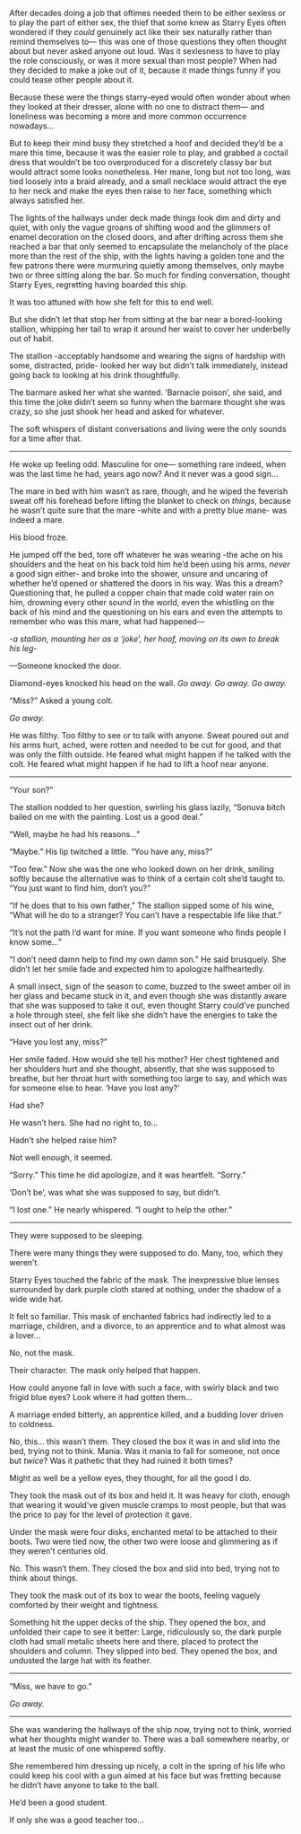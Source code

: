After decades doing a job that oftimes needed them to be either sexless or to play the part of either sex, the thief that some knew as Starry Eyes often wondered if they *could* genuinely act like their sex naturally rather than remind themselves to— this was one of those questions they often thought about but never asked anyone out loud. Was it sexlesness to have to play the role consciously, or was it more sexual than most people? When had they decided to make a joke out of it, because it made things funny if you could tease other people about it.

Because these were the things starry-eyed would often wonder about when they looked at their dresser, alone with no one to distract them— and loneliness was becoming a more and more common occurrence nowadays…

But to keep their mind busy they stretched a hoof and decided they’d be a mare this time, because it was the easier role to play, and grabbed a coctail dress that wouldn’t be too overproduced for a discretely classy bar but would attract some looks nonetheless. Her mane, long but not too long, was tied loosely into a braid already, and a small necklace would attract the eye to her neck and make the eyes then raise to her face, something which always satisfied her.

The lights of the hallways under deck made things look dim and dirty and quiet, with only the vague groans of shifting wood and the glimmers of enamel decoration on the closed doors, and after drifting across them she reached a bar that only seemed to encapsulate the melancholy of the place more than the rest of the ship, with the lights having a golden tone and the few patrons there were murmuring quietly among themselves, only maybe two or three sitting along the bar. So much for finding conversation, thought Starry Eyes, regretting having boarded this ship.

It was too attuned with how she felt for this to end well.

But she didn’t let that stop her from sitting at the bar near a bored-looking stallion, whipping her tail to wrap it around her waist to cover her underbelly out of habit.

The stallion -acceptably handsome and wearing the signs of hardship with some, distracted, pride- looked her way but didn’t talk immediately, instead going back to looking at his drink thoughtfully.

The barmare asked her what she wanted. ‘Barnacle poison’, she said, and this time the joke didn’t seem so funny when the barmare thought she was crazy, so she just shook her head and asked for whatever.

The soft whispers of distant conversations and living were the only sounds for a time after that.

------------------

He woke up feeling odd. Masculine for one— something rare indeed, when was the last time he had, years ago now? And it never was a good sign…

The mare in bed with him wasn’t as rare, though, and he wiped the feverish sweat off his forehead before lifting the blanket to check on *things*, because he wasn’t quite sure that the mare -white and with a pretty blue mane- was indeed a mare.

His blood froze.

He jumped off the bed, tore off whatever he was wearing -the ache on his shoulders and the heat on his back told him he’d been using his arms, *never* a good sign either- and broke into the shower, unsure and uncaring of whether he’d opened or shattered the doors in his way. Was this a dream? Questioning that, he pulled a copper chain that made cold water rain on him, drowning every other sound in the world, even the whistling on the back of his mind and the questioning on his ears and even the attempts to remember who was this mare, what had happened—

-*a stallion, mounting her as a ‘joke’, her hoof, moving on its own to break his leg*-

—Someone knocked the door.

Diamond-eyes knocked his head on the wall. *Go away. Go away. Go away.*

 “Miss?” Asked a young colt.

 *Go away.*

He was filthy. Too filthy to see or to talk with anyone. Sweat poured out and his arms hurt, ached, were rotten and needed to be cut for good, and that was only the filth outside. He feared what might happen if he talked with the colt. He feared what might happen if he had to lift a hoof near anyone.

-----------------------

 “Your son?”

The stallion nodded to her question, swirling his glass lazily, “Sonuva bitch bailed on me with the painting. Lost us a good deal.”

 “Well, maybe he had his reasons…”

 “Maybe.” His lip twitched a little. “You have any, miss?”

 “Too few.” Now she was the one who looked down on her drink, smiling softly because the alternative was to think of a certain colt she’d taught to. “You just want to find him, don’t you?”

 “If he does that to his own father,” The stallion sipped some of his wine, “What will he do to a stranger? You can’t have a respectable life like that.”

 “It’s not the path I’d want for mine. If you want someone who finds people I know some…”

 “I don’t need damn help to find my own damn son.” He said brusquely. She didn’t let her smile fade and expected him to apologize halfheartedly.
 
A small insect, sign of the season to come, buzzed to the sweet amber oil in her glass and became stuck in it, and even though she was distantly aware that she was supposed to take it out, even thought Starry could’ve punched a hole through steel, she felt like she didn’t have the energies to take the insect out of her drink.

 “Have you lost any, miss?”

Her smile faded. How would she tell his mother? Her chest tightened and her shoulders hurt and she thought, absently, that she was supposed to breathe, but her throat hurt with something too large to say, and which was for someone else to hear. ‘Have you lost any?’

Had she?

He wasn’t hers. She had no right to, to…

Hadn’t she helped raise him?

Not well enough, it seemed.

 “Sorry.” This time he did apologize, and it was heartfelt. “Sorry.”

 ‘Don’t be’, was what she was supposed to say, but didn’t.

 “I lost one.” He nearly whispered. “I ought to help the other.”


-----------------------

They were supposed to be sleeping.

There were many things they were supposed to do. Many, too, which they weren’t.

Starry Eyes touched the fabric of the mask. The inexpressive blue lenses surrounded by dark purple cloth stared at nothing, under the shadow of a wide wide hat. 

It felt so familiar. This mask of enchanted fabrics had indirectly led to a marriage, children, and a divorce, to an apprentice and to what almost was a lover…

No, not the mask.

Their character. The mask only helped that happen.

How could anyone fall in love with such a face, with swirly black and two frigid blue eyes? Look where it had gotten them…

A marriage ended bitterly, an apprentice killed, and a budding lover driven to coldness. 

No, this… this wasn’t them. They closed the box it was in and slid into the bed, trying not to think. Mania. Was it mania to fall for someone, not once but *twice*? Was it pathetic that they had ruined it both times?

Might as well be a yellow eyes, they thought, for all the good I do.

They took the mask out of its box and held it. It was heavy for cloth, enough that wearing it would’ve given muscle cramps to most people, but that was the price to pay for the level of protection it gave.

Under the mask were four disks, enchanted metal to be attached to their boots. Two were tied now, the other two were loose and glimmering as if they weren’t centuries old.

No. This wasn’t them. They closed the box and slid into bed, trying not to think about things.

They took the mask out of its box to wear the boots, feeling vaguely comforted by their weight and tightness.

Something hit the upper decks of the ship. They opened the box, and unfolded their cape to see it better: Large, ridiculously so, the dark purple cloth had small metalic sheets here and there, placed to protect the shoulders and column. They slipped into bed. They opened the box, and undusted the large hat with its feather.

-------------------------
 
 “Miss, we have to go.”

*Go away.* 

-------------------------

She was wandering the hallways of the ship now, trying not to think, worried what her thoughts might wander to. There was a ball somewhere nearby, or at least the music of one whispered softly.

She remembered him dressing up nicely, a colt in the spring of his life who could keep his cool with a gun aimed at his face but was fretting because he didn’t have anyone to take to the ball.

He’d been a good student.

If only she was a good teacher too…


